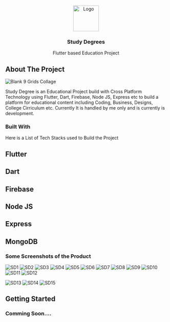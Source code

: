 <!-- Improved compatibility of back to top link: See: https://github.com/othneildrew/Best-README-Template/pull/73 -->
<a name="readme-top"></a>
<!--
*** Thanks for checking out the Best-README-Template. If you have a suggestion
*** that would make this better, please fork the repo and create a pull request
*** or simply open an issue with the tag "enhancement".
*** Don't forget to give the project a star!
*** Thanks again! Now go create something AMAZING! :D
-->



<!-- PROJECT SHIELDS -->
<!--
*** I'm using markdown "reference style" links for readability.
*** Reference links are enclosed in brackets [ ] instead of parentheses ( ).
*** See the bottom of this document for the declaration of the reference variables
*** for contributors-url, forks-url, etc. This is an optional, concise syntax you may use.
*** https://www.markdownguide.org/basic-syntax/#reference-style-links
-->

<!-- PROJECT LOGO -->
<br />
<div align="center">
  <a href="https://github.com/othneildrew/Best-README-Template">
    <img src="https://studydegrees.web.app/splash/img/light-2x.png" alt="Logo" width="80" height="80">
  </a>

  <h3 align="center">Study Degrees</h3>

  <p align="center">
    Flutter based Education Project
    <br />
  </p>
</div>







<!-- ABOUT THE PROJECT -->
## About The Project
![Blank 9 Grids Collage](https://user-images.githubusercontent.com/53346938/202365490-7d995607-e430-4514-9228-8ab11c537069.png)


Study Degree is an Educational Project build with Cross Platform Technology using Flutter, Dart, Firebase, Node JS, Express etc to build a platform for educational content including Coding, Business, Designs, College Cirriculum etc.
Currently It is handled by me only and is currently is development.



### Built With

Here is a List of Tech Stacks used to Build the Project
## Flutter
## Dart
## Firebase
## Node JS
## Express
## MongoDB

### Some Screenshots of the Product

![SD1](https://user-images.githubusercontent.com/53346938/203715333-64717686-a274-4daa-a561-347404323766.jpg)
![SD2](https://user-images.githubusercontent.com/53346938/203715349-01e27401-a29d-42f8-9b94-0731696d9cce.jpg)
![SD3](https://user-images.githubusercontent.com/53346938/203715356-39e60609-9f7d-4cea-995b-5652f0a26f0a.jpg)
![SD4](https://user-images.githubusercontent.com/53346938/203715368-a13f9bb1-8c2a-4f4d-8097-d467d68119e6.jpg)
![SD5](https://user-images.githubusercontent.com/53346938/203715380-65238036-c435-4d30-b87e-faf27af273f1.jpg)
![SD6](https://user-images.githubusercontent.com/53346938/203715387-afad1abd-e84d-460a-b3da-a044357af504.jpg)
![SD7](https://user-images.githubusercontent.com/53346938/203715400-0aaeddeb-4017-4de6-bc36-e0ab2b3264bc.jpg)
![SD8](https://user-images.githubusercontent.com/53346938/203715411-06e9c47e-e1e5-4374-99c7-b990b5544299.jpg)
![SD9](https://user-images.githubusercontent.com/53346938/203715414-9fbdde52-11cc-433f-a0a0-be8a794ebfa7.jpg)
![SD10](https://user-images.githubusercontent.com/53346938/203715425-354296f3-fca1-46e7-a4a3-c5077cae71f1.jpg)
![SD11](https://user-images.githubusercontent.com/53346938/203715434-142e335b-fd67-4d0a-b999-95f31123ee53.jpg)
![SD12](https://user-images.githubusercontent.com/53346938/203715446-513695cf-6609-4a6b-ad48-1842a5d624f2.jpg)

![SD13](https://user-images.githubusercontent.com/53346938/203715457-609aa313-c8a6-4fcc-94bc-c49de3789863.jpg)
![SD14](https://user-images.githubusercontent.com/53346938/203715479-7f871ff0-cb68-48cc-8c51-d0d5c7227dd6.jpg)
![SD15](https://user-images.githubusercontent.com/53346938/203715491-f038e354-3f92-45dc-838a-0f25baceb7c8.jpg)

<!-- GETTING STARTED -->
## Getting Started

### Comming Soon....

